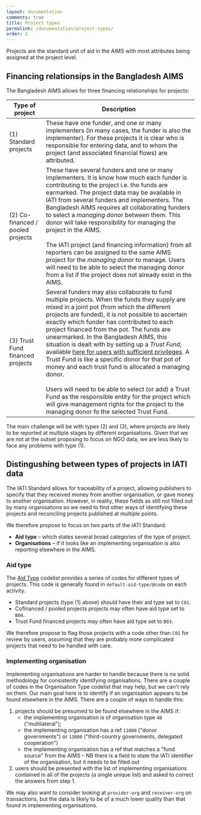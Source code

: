 ```yaml
---
layout: documentation
comments: true
title: Project types
permalink: /documentation/project-types/
order: 2
---
```


Projects are the standard unit of aid in the AIMS with most attributes being assigned at the project level.

## Financing relationsips in the Bangladesh AIMS

The Bangladesh AIMS allows for three financing relationships for projects:

| Type of project | Description |
| --------------- | ----------- |
| (1) Standard projects | These have one funder, and one or many implementers (in many cases, the funder is also the implementer). For these projects it is clear who is responsible for entering data, and to whom the project (and associated financial flows) are attributed. |
| (2) Co-financed / pooled projects | These have several funders and one or many implementers. It is know how much each funder is contributing to the project i.e. the funds are earmarked. The project data may be available in IATI from several funders and implementers. The Bangladesh AIMS requires all collaborating funders to select a *managing donor* between them. This donor will take responsibility for managing the project in the AIMS. <br /><br /> The IATI project (and financing information) from all reporters can be assigned to the same AIMS project for the *managing donor* to manage. Users will need to be able to select the managing donor from a list if the project does not already exist in the AIMS. |
| (3) Trust Fund financed projects | Several funders may also collaborate to fund multiple projects. When the funds they supply are mixed in a joint pot (from which the different projects are funded), it is not possible to ascertain exactly which funder has contributed to each project financed from the pot. The funds are unearmarked. In the Bangladesh AIMS, this situation is dealt with by setting up a *Trust Fund*, available [here for users with sufficient privileges](http://aims.erd.gov.bd/AIMS/TrustFund/Index). A Trust Fund is like a specific donor for that pot of money and each trust fund is allocated a managing donor.<br /><br />Users will need to be able to select (or add) a Trust Fund as the responsible entity for the project which will give management rights for the project to the managing donor fo the selected Trust Fund. |

The main challenge will be with types (2) and (3), where projects are likely to be reported at multiple stages by different organisations. Given that we are not at the outset proposing to focus on NGO data, we are less likely to face any problems with type (1).

## Distingushing between types of projects in IATI data

The IATI Standard allows for traceability of a project, allowing publishers to specify that they received money from another organisation, or gave money to another organisation. However, in reality, these fields as still not filled out by many organisations so we need to find other ways of identifying these projects and reconciling projects published at multiple points.

We therefore propose to focus on two parts of the IATI Standard:

* **Aid type** &ndash; which states several broad categories of the type of project.
* **Organisations** &ndash; if it looks like an implementing organisation is also reporting elsewhere in the AIMS.

### Aid type
The [Aid Type](http://iatistandard.org/201/codelists/AidType/) codelist provides a series of codes for different types of projects. This code is generally found in `default-aid-type/@code` on each activity.

* Standard projects (type (1) above) should have their aid type set to `C01`.
* Cofinanced / pooled projects projects may often have aid type set to `B04`.
* Trust Fund financed projects may often have aid type set to `B03`.

We therefore propose to flag those projects with a code other than `C01` for review by users, assuming that they are probably more complicated projects that need to be handled with care.

### Implementing organisation

Implementing organisations are harder to handle because there is no solid methodology for consistently identifying organisations. There are a couple of codes in the Organisation Type codelist that may help, but we can't rely on them. Our main goal here is to identify if an organisation appears to be found elsewhere in the AIMS. There are a couple of ways to handle this:

1. projects should be presumed to be found elsewhere in the AIMS if:
   * the implementing organisation is of organisation type `40` ("multilateral");
   * the implementing organisation has a ref `11000` ("donor governments") or `13000` ("third-country governments, delegated cooperation")
   * the implementing organisation has a ref that matches a "fund source" from the AIMS &ndash; NB there is a field to state the IATI identifier of the organisation, but it needs to be filled out
2. users should be presented with the list of implementing organisations contained in all of the projects (a single unique list) and asked to correct the answers from step 1.

We may also want to consider looking at `provider-org` and `receiver-org` on transactions, but the data is likely to be of a much lower quality than that found in implementing organisations.
